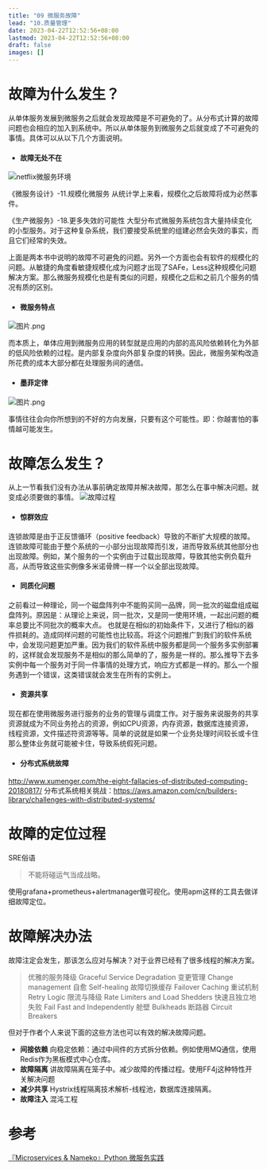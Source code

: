 ```yaml
---
title: "09 微服务故障"
lead: "10.质量管理"
date: 2023-04-22T12:52:56+08:00
lastmod: 2023-04-22T12:52:56+08:00
draft: false
images: []
---
```


# 故障为什么发生？
从单体服务发展到微服务之后就会发现故障是不可避免的了。从分布式计算的故障问题也会相应的加入到系统中。所以从单体服务到微服务之后就变成了不可避免的事情。具体可以从以下几个方面说明。

- #### 故障无处不在
![netflix微服务环境](https://upload-images.jianshu.io/upload_images/2454595-582f859d4c75e277.png?imageMogr2/auto-orient/strip%7CimageView2/2/w/740)

《微服务设计》-11.规模化微服务
从统计学上来看，规模化之后故障将成为必然事件。

《生产微服务》-18.更多失效的可能性
大型分布式微服务系统包含大量持续变化的小型服务。对于这种复杂系统，我们要接受系统里的组建必然会失效的事实，而且它们经常的失效。

上面是两本书中说明的故障不可避免的问题。另外一个方面也会有软件的规模化的问题。从敏捷的角度看敏捷规模化成为问题才出现了SAFe，Less这种规模化问题解决方案。那么微服务规模化也是有类似的问题，规模化之后和之前几个服务的情况有质的区别。

- #### 微服务特点
![图片.png](https://upload-images.jianshu.io/upload_images/2454595-71f836cca165b1ae.png?imageMogr2/auto-orient/strip%7CimageView2/2/w/740)

而本质上，单体应用到微服务应用的转型就是应用的内部的高风险依赖转化为外部的低风险依赖的过程。是内部复杂度向外部复杂度的转换。因此，微服务架构改造所花费的成本大部分都在处理服务间的通信。


- #### 墨菲定律
![图片.png](https://upload-images.jianshu.io/upload_images/2454595-8d4bcd0cdf9cdfa9.png?imageMogr2/auto-orient/strip%7CimageView2/2/w/740)

事情往往会向你所想到的不好的方向发展，只要有这个可能性。即：你越害怕的事情越可能发生。


# 故障怎么发生？

从上一节看我们没有办法从事前确定故障并解决故障，那怎么在事中解决问题。就变成必须要做的事情。
![故障过程](https://upload-images.jianshu.io/upload_images/2454595-0f8d27907fa9679a.png?imageMogr2/auto-orient/strip%7CimageView2/2/w/740)


- #### 惊群效应
连锁故障是由于正反馈循环（positive feedback）导致的不断扩大规模的故障。连锁故障可能由于整个系统的一小部分出现故障而引发，进而导致系统其他部分也出现故障。例如，某个服务的一个实例由于过载出现故障，导致其他实例负载升高，从而导致这些实例像多米诺骨牌一样一个以全部出现故障。

- #### 同质化问题
之前看过一种理论，同一个磁盘阵列中不能购买同一品牌，同一批次的磁盘组成磁盘阵列。原因是：从理论上来说，同一批次，又是同一使用环境，一起出问题的概率总要比不同批次的概率大点。
也就是在相似的初始条件下，又进行了相似的器件损耗的。造成同样问题的可能性也比较高。将这个问题推广到我们的软件系统中，会发现问题更加严重。因为我们的软件系统中服务都是同一个服务多实例部署的，这样就会发现服务不是相似的那么简单的了，服务是一样的。那么推导下去多实例中每一个服务对于同一件事情的处理方式，响应方式都是一样的。那么一个服务遇到一个错误，这类错误就会发生在所有的实例上。

- #### 资源共享
现在都在使用微服务进行服务的业务的管理与调度工作。对于服务来说服务的共享资源就成为不同业务抢占的资源，例如CPU资源，内存资源，数据库连接资源，线程资源，文件描述符资源等等。简单的说就是如果一个业务处理时间较长或卡住那么整体业务就可能被卡住，导致系统假死问题。

- #### 分布式系统故障
http://www.xumenger.com/the-eight-fallacies-of-distributed-computing-20180817/
分布式系统相关挑战：https://aws.amazon.com/cn/builders-library/challenges-with-distributed-systems/


# 故障的定位过程

SRE俗语
> 不能将碰运气当成战略。

使用grafana+prometheus+alertmanager做可视化。使用apm这样的工具去做详细故障定位。

# 故障解决办法
故障注定会发生，那该怎么应对与解决？对于业界已经有了很多线程的解决方案。

>优雅的服务降级 Graceful Service Degradation
变更管理 Change management
自愈 Self-healing
故障切换缓存 Failover Caching
重试机制 Retry Logic
限流与降级 Rate Limiters and Load Shedders
快速且独立地失败 Fail Fast and Independently
舱壁 Bulkheads
断路器 Circuit Breakers

但对于作者个人来说下面的这些方法也可以有效的解决故障问题。
- **间接依赖**
向稳定依赖：通过中间件的方式拆分依赖。例如使用MQ通信，使用Redis作为黑板模式中心仓库。
- **故障隔离**
讲故障隔离在笼子中。减少故障的传播过程。使用FF4j这种特性开关解决问题
- **减少共享**
Hystrix线程隔离技术解析-线程池，数据库连接隔离。
- **故障注入**
混沌工程

# 参考
[『Microservices & Nameko』Python 微服务实践](http://www.liuhaihua.cn/archives/562537.html)
